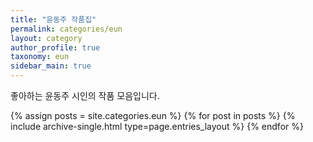```yaml
---
title: "윤동주 작품집"
permalink: categories/eun
layout: category
author_profile: true
taxonomy: eun
sidebar_main: true
---
```


좋아하는 윤동주 시인의 작품 모음입니다.

{% assign posts = site.categories.eun %}
{% for post in posts %} {% include archive-single.html type=page.entries_layout %} {% endfor %}